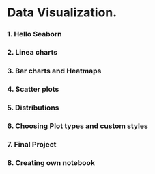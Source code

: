 # Data Visualization.

### 1. Hello Seaborn
### 2. Linea charts
### 3. Bar charts and Heatmaps
### 4. Scatter plots
### 5. Distributions
### 6. Choosing Plot types and custom styles
### 7. Final Project
### 8. Creating own notebook
